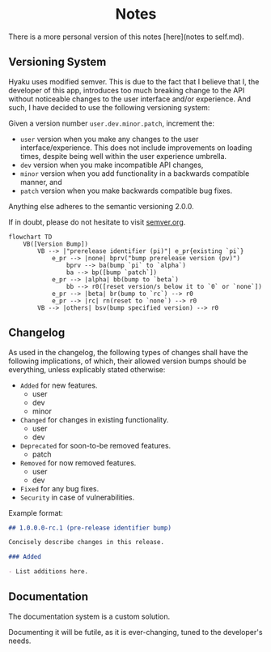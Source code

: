 <h1 align="center" style="font-weight: bold">
    Notes
</h1>

There is a more personal version of this notes [here](notes to self.md).

## Versioning System

Hyaku uses modified semver. This is due to the fact that I believe that I, the developer of this app, introduces too much breaking change to the API without noticeable changes to the user interface and/or experience. And such, I have decided to use the following versioning system:

Given a version number `user.dev.minor.patch`, increment the:

- `user` version when you make any changes to the user interface/experience. This does not include improvements on loading times, despite being well within the user experience umbrella.
- `dev` version when you make incompatible API changes,
- `minor` version when you add functionality in a backwards compatible manner, and
- `patch` version when you make backwards compatible bug fixes.

Anything else adheres to the semantic versioning 2.0.0.

If in doubt, please do not hesitate to visit [semver.org](https://semver.org/).

```mermaid
flowchart TD
    VB([Version Bump])
        VB --> |"prerelease identifier (pi)"| e_pr{existing `pi`}
            e_pr --> |none| bprv("bump prerelease version (pv)")
                bprv --> ba(bump `pi` to `alpha`)
                ba --> bp([bump `patch`])
            e_pr --> |alpha| bb(bump to `beta`)
                bb --> r0([reset version/s below it to `0` or `none`])
            e_pr --> |beta| br(bump to `rc`) --> r0
            e_pr --> |rc| rn(reset to `none`) --> r0
        VB --> |others| bsv(bump specified version) --> r0
```

## Changelog

As used in the changelog, the following types of changes shall have the following implications, of which, their allowed version bumps should be everything, unless explicably stated otherwise:

- `Added` for new features.
    - user
    - dev
    - minor
- `Changed` for changes in existing functionality.
    - user
    - dev
- `Deprecated` for soon-to-be removed features.
    - patch
- `Removed` for now removed features.
    - user
    - dev
- `Fixed` for any bug fixes.
- `Security` in case of vulnerabilities.

Example format:

```md
## 1.0.0.0-rc.1 (pre-release identifier bump)

Concisely describe changes in this release.

### Added

- List additions here.
```

## Documentation

The documentation system is a custom solution.

Documenting it will be futile, as it is ever-changing, tuned to the developer's needs.
